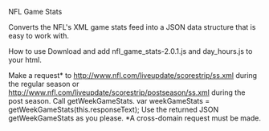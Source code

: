 NFL Game Stats

Converts the NFL's XML game stats feed into a JSON data structure that is easy to work with.

How to use
Download and add nfl_game_stats-2.0.1.js and day_hours.js to your html.
 <script type="text/javascript" src="day_hours.js"></script>
 <script type="text/javascript" src="nfl_game_stats.js"></script>
Make a request* to http://www.nfl.com/liveupdate/scorestrip/ss.xml during the regular season or http://www.nfl.com/liveupdate/scorestrip/postseason/ss.xml during the post season.
Call getWeekGameStats.
 var weekGameStats = getWeekGameStats(this.responseText);
Use the returned JSON getWeekGameStats as you please.
*A cross-domain request must be made.
